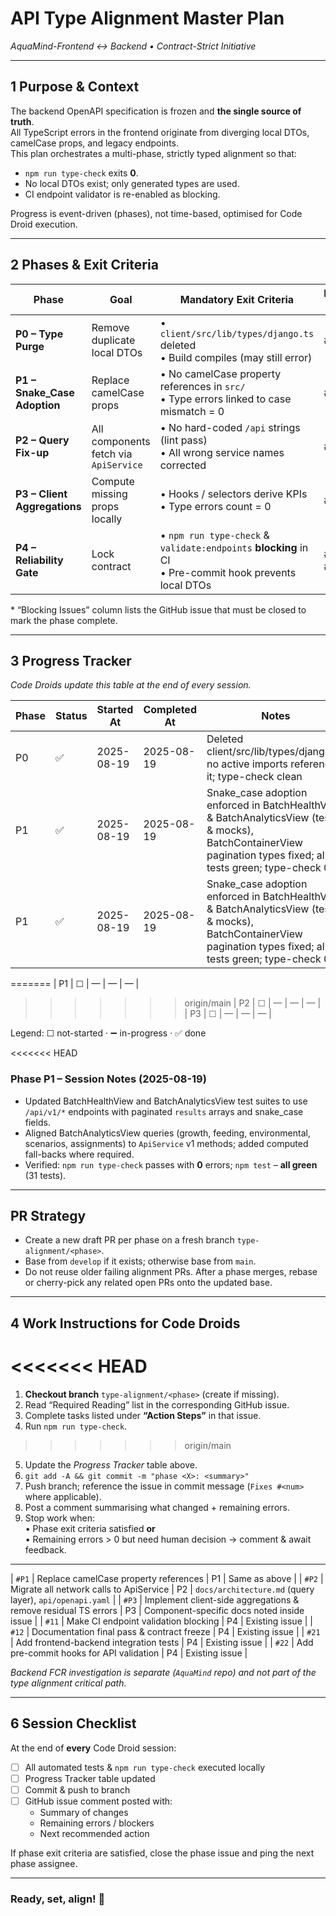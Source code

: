 # API Type Alignment Master Plan  
_AquaMind-Frontend ↔ Backend • Contract-Strict Initiative_  

---

## 1 Purpose & Context  
The backend OpenAPI specification is frozen and **the single source of truth**.  
All TypeScript errors in the frontend originate from diverging local DTOs, camelCase props, and legacy endpoints.  
This plan orchestrates a multi-phase, strictly typed alignment so that:

* `npm run type-check` exits **0**.  
* No local DTOs exist; only generated types are used.  
* CI endpoint validator is re-enabled as blocking.  

Progress is event-driven (phases), not time-based, optimised for Code Droid execution.

---

## 2 Phases & Exit Criteria  

| Phase | Goal | Mandatory Exit Criteria | Blocking Issues* |
|-------|------|-------------------------|------------------|
| **P0 – Type Purge** | Remove duplicate local DTOs | • `client/src/lib/types/django.ts` deleted  <br>• Build compiles (may still error) | #P0 |
| **P1 – Snake_Case Adoption** | Replace camelCase props | • No camelCase property references in `src/`  <br>• Type errors linked to case mismatch = 0 | #P1 |
| **P2 – Query Fix-up** | All components fetch via `ApiService` | • No hard-coded `/api` strings (lint pass)  <br>• All wrong service names corrected | #P2 |
| **P3 – Client Aggregations** | Compute missing props locally | • Hooks / selectors derive KPIs  <br>• Type errors count = 0 | #P3 |
| **P4 – Reliability Gate** | Lock contract | • `npm run type-check` & `validate:endpoints` **blocking** in CI  <br>• Pre-commit hook prevents local DTOs | #11 #12 #21 #22 |

\* “Blocking Issues” column lists the GitHub issue that must be closed to mark the phase complete.

---

## 3 Progress Tracker  

_Code Droids update this table at the end of every session._

| Phase | Status | Started At | Completed At | Notes |
|-------|--------|-----------|--------------|-------|
| P0 | ✅ | 2025-08-19 | 2025-08-19 | Deleted client/src/lib/types/django.ts; no active imports referenced it; type-check clean |
| P1 | ✅ | 2025-08-19 | 2025-08-19 | Snake_case adoption enforced in BatchHealthView & BatchAnalyticsView (tests & mocks), BatchContainerView pagination types fixed; all tests green; type-check 0 |
| P1 | ✅ | 2025-08-19 | 2025-08-19 | Snake_case adoption enforced in BatchHealthView & BatchAnalyticsView (tests & mocks), BatchContainerView pagination types fixed; all tests green; type-check 0 |
=======
| P1 | ☐ | — | — | — |
>>>>>>> origin/main
| P2 | ☐ | — | — | — |
| P3 | ☐ | — | — | — |

Legend: ☐ not-started · ➖ in-progress · ✅ done

<<<<<<< HEAD
### Phase P1 – Session Notes (2025-08-19)

* Updated BatchHealthView and BatchAnalyticsView test suites to use `/api/v1/*` endpoints with paginated `results` arrays and snake_case fields.  
* Aligned BatchAnalyticsView queries (growth, feeding, environmental, scenarios, assignments) to `ApiService` v1 methods; added computed fall-backs where required.  
* Verified: `npm run type-check` passes with **0** errors; `npm test` – **all green** (31 tests).  

---

## PR Strategy

- Create a new draft PR per phase on a fresh branch `type-alignment/<phase>`.
- Base from `develop` if it exists; otherwise base from `main`.
- Do not reuse older failing alignment PRs. After a phase merges, rebase or cherry-pick any related open PRs onto the updated base.

---

## 4 Work Instructions for Code Droids  
<<<<<<< HEAD
=======

1. **Checkout branch** `type-alignment/<phase>` (create if missing).  
2. Read “Required Reading” list in the corresponding GitHub issue.  
3. Complete tasks listed under **“Action Steps”** in that issue.  
4. Run `npm run type-check`.  
>>>>>>> origin/main
5. Update the _Progress Tracker_ table above.  
6. `git add -A && git commit -m "phase <X>: <summary>"`  
7. Push branch; reference the issue in commit message (`Fixes #<num>` where applicable).  
8. Post a comment summarising what changed + remaining errors.  
9. Stop work when:  
   • Phase exit criteria satisfied **or**  
   • Remaining errors > 0 but need human decision → comment & await feedback.

---


| `#P1` | Replace camelCase property references | P1 | Same as above |
| `#P2` | Migrate all network calls to ApiService | P2 | `docs/architecture.md` (query layer), `api/openapi.yaml` |
| `#P3` | Implement client-side aggregations & remove residual TS errors | P3 | Component-specific docs noted inside issue |
| `#11` | Make CI endpoint validation blocking | P4 | Existing issue |
| `#12` | Documentation final pass & contract freeze | P4 | Existing issue |
| `#21` | Add frontend-backend integration tests | P4 | Existing issue |
| `#22` | Add pre-commit hooks for API validation | P4 | Existing issue |

_Backend FCR investigation is separate (`AquaMind` repo) and not part of the type alignment critical path._

---

## 6 Session Checklist  

At the end of **every** Code Droid session:

- [ ] All automated tests & `npm run type-check` executed locally  
- [ ] Progress Tracker table updated  
- [ ] Commit & push to branch  
- [ ] GitHub issue comment posted with:  
  - Summary of changes  
  - Remaining errors / blockers  
  - Next recommended action  

If phase exit criteria are satisfied, close the phase issue and ping the next phase assignee.

---

### Ready, set, align! 🚀
